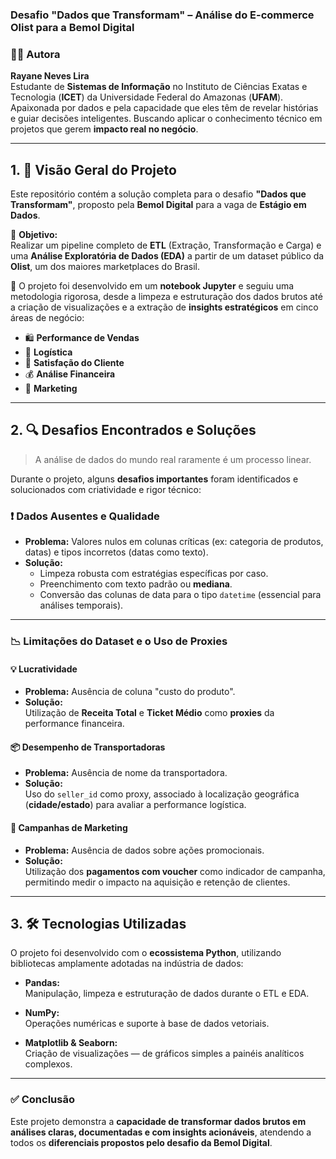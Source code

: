 ### Desafio **"Dados que Transformam"** – Análise do E-commerce Olist para a **Bemol Digital**

### 👩‍💻 **Autora**  
**Rayane Neves Lira**  
Estudante de **Sistemas de Informação** no Instituto de Ciências Exatas e Tecnologia (**ICET**) da Universidade Federal do Amazonas (**UFAM**). Apaixonada por dados e pela capacidade que eles têm de revelar histórias e guiar decisões inteligentes. Buscando aplicar o conhecimento técnico em projetos que gerem **impacto real no negócio**.

---

## 1. 📌 Visão Geral do Projeto

Este repositório contém a solução completa para o desafio **"Dados que Transformam"**, proposto pela **Bemol Digital** para a vaga de **Estágio em Dados**.

🎯 **Objetivo:**  
Realizar um pipeline completo de **ETL** (Extração, Transformação e Carga) e uma **Análise Exploratória de Dados (EDA)** a partir de um dataset público da **Olist**, um dos maiores marketplaces do Brasil.

📓 O projeto foi desenvolvido em um **notebook Jupyter** e seguiu uma metodologia rigorosa, desde a limpeza e estruturação dos dados brutos até a criação de visualizações e a extração de **insights estratégicos** em cinco áreas de negócio:

- 🛍️ **Performance de Vendas**  
- 🚚 **Logística**  
- 🙂 **Satisfação do Cliente**  
- 💰 **Análise Financeira**  
- 📢 **Marketing**

---

## 2. 🔍 Desafios Encontrados e Soluções

> A análise de dados do mundo real raramente é um processo linear.

Durante o projeto, alguns **desafios importantes** foram identificados e solucionados com criatividade e rigor técnico:

### ❗ Dados Ausentes e Qualidade
- **Problema:** Valores nulos em colunas críticas (ex: categoria de produtos, datas) e tipos incorretos (datas como texto).
- **Solução:**  
  - Limpeza robusta com estratégias específicas por caso.  
  - Preenchimento com texto padrão ou **mediana**.  
  - Conversão das colunas de data para o tipo `datetime` (essencial para análises temporais).

---

### 📉 Limitações do Dataset e o Uso de Proxies

#### 💡 Lucratividade
- **Problema:** Ausência de coluna "custo do produto".
- **Solução:**  
  Utilização de **Receita Total** e **Ticket Médio** como **proxies** da performance financeira.

#### 📦 Desempenho de Transportadoras
- **Problema:** Ausência de nome da transportadora.
- **Solução:**  
  Uso do `seller_id` como proxy, associado à localização geográfica (**cidade/estado**) para avaliar a performance logística.

#### 🎯 Campanhas de Marketing
- **Problema:** Ausência de dados sobre ações promocionais.
- **Solução:**  
  Utilização dos **pagamentos com voucher** como indicador de campanha, permitindo medir o impacto na aquisição e retenção de clientes.

---

## 3. 🛠️ Tecnologias Utilizadas

O projeto foi desenvolvido com o **ecossistema Python**, utilizando bibliotecas amplamente adotadas na indústria de dados:

- **Pandas:**  
  Manipulação, limpeza e estruturação de dados durante o ETL e EDA.

- **NumPy:**  
  Operações numéricas e suporte à base de dados vetoriais.

- **Matplotlib & Seaborn:**  
  Criação de visualizações — de gráficos simples a painéis analíticos complexos.

---

### ✅ **Conclusão**

Este projeto demonstra a **capacidade de transformar dados brutos em análises claras, documentadas e com insights acionáveis**, atendendo a todos os **diferenciais propostos pelo desafio da Bemol Digital**.
